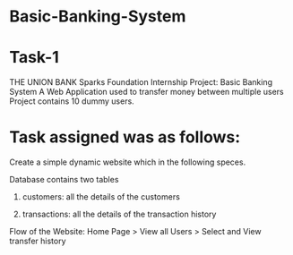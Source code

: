 # Basic-Banking-System

# Task-1

THE UNION BANK Sparks Foundation Internship Project: Basic Banking System A Web Application used to transfer money between multiple users Project contains 10 dummy users.

# Task assigned was as follows:

Create a simple dynamic website which in the following speces.

Database contains two tables

1. customers: all the details of the customers

2. transactions: all the details of the transaction history

Flow of the Website: Home Page > View all Users > Select and View transfer history
